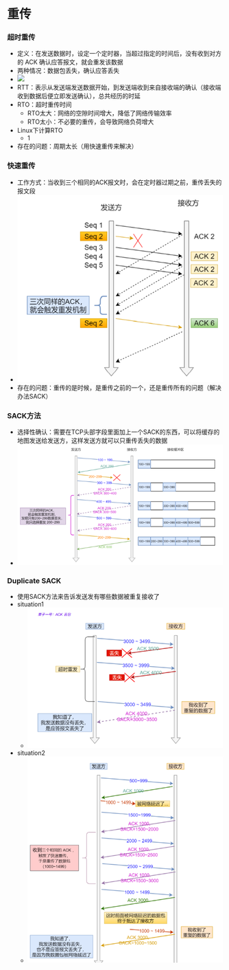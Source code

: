 # 重传

### 超时重传

- 定义：在发送数据时，设定⼀个定时器，当超过指定的时间后，没有收到对⽅的 ACK 确认应答报⽂，就会重发该数据
- 两种情况：数据包丢失，确认应答丢失
- ![](../../image/超时重传.png)
- RTT：表示从发送端发送数据开始，到发送端收到来自接收端的确认（接收端收到数据后便立即发送确认），总共经历的时延
- RTO：超时重传时间
  - RTO太大：网络的空隙时间增大，降低了网络传输效率
  - RTO太小：不必要的重传，会导致网络负荷增大
- Linux下计算RTO
  - 1
- 存在的问题：周期太长（用快速重传来解决）







### 快速重传

- 工作方式：当收到三个相同的ACK报文时，会在定时器过期之前，重传丢失的报文段
- ![](../image/快速重传.png)
- 存在的问题：重传的是时候，是重传之前的一个，还是重传所有的问题（解决办法SACK）







### SACK方法

- 选择性确认：需要在TCP头部字段里面加上一个SACK的东西，可以将缓存的地图发送给发送方，这样发送方就可以只重传丢失的数据
- ![](../image/SACK.png)







### Duplicate SACK

- 使用SACK方法来告诉发送发有哪些数据被重复接收了
- situation1
  - ![](../image/ACK丢包.png)
- situation2
  - ![](../image/网络延时.png)

